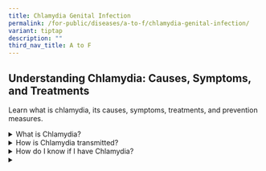 ```yaml
---
title: Chlamydia Genital Infection
permalink: /for-public/diseases/a-to-f/chlamydia-genital-infection/
variant: tiptap
description: ""
third_nav_title: A to F
---
```

<h2>Understanding Chlamydia: Causes, Symptoms, and Treatments</h2>
<p>Learn what is chlamydia, its causes, symptoms, treatments, and prevention
measures.</p>
<div data-type="detailGroup" class="isomer-accordion isomer-accordion-white">
<details class="isomer-details">
<summary>What is Chlamydia?&nbsp;&nbsp;</summary>
<div data-type="detailsContent" class="isomer-details-content">
<p>Chlamydia is caused by the bacterium Chlamydia trachomatis, which can
be transmitted via vaginal, anal or oral sexual intercourse. Known as a
silent disease, early symptoms of Chlamydia often go unnoticed. Left untreated,
Chlamydia can seriously damage the reproductive organs.</p>
<p>Any sexually active person may get infected through contact with mucous
membranes of the vagina, urethra, rectum or mouth. An infected mother can
also pass Chlamydia on to her baby during vaginal delivery.</p>
<p>The risk of infection increases with unprotected sex, multiple sexual
partners and those who engage in oral or anal sex. Teenage girls and young
women are more prone to Chlamydia infection as the opening of the uterus
(cervix) is not fully matured; this also increases their risk of developing
other STIs such as Gonorrhoea and Syphilis.</p>
</div>
</details>
<details class="isomer-details">
<summary>How is Chlamydia transmitted?&nbsp;&nbsp;</summary>
<div data-type="detailsContent" class="isomer-details-content">
<p>The Chlamydia bacteria are usually spread through sex or contact with
infected genital fluids (semen or vaginal fluid).</p>
<p>
<br>You can get Chlamydia through:</p>
<ul data-tight="true" class="tight">
<li>
<p>Unprotected vaginal, anal or oral sex</p>
</li>
<li>
<p>Sharing sex toys that are not washed or covered with a new condom each
time they are used</p>
</li>
<li>
<p>Your genitals coming into contact with your partner's genitals – this
means you can get Chlamydia even if there is no penetration, orgasm or
ejaculation</p>
</li>
<li>
<p>Infected semen or vaginal fluid getting into your eye</p>
</li>
<li>
<p>Chlamydia can also be passed on by a <strong>pregnant</strong> woman to
her baby.</p>
</li>
</ul>
<p></p>
<blockquote>
<p>Chlamydia cannot be spread through casual contact, such as kissing and
hugging, or from sharing baths, towels, swimming pools, toilet seats or
cutlery.</p>
</blockquote>
</div>
</details>
<details class="isomer-details">
<summary>How do I know if I have Chlamydia?</summary>
<div data-type="detailsContent" class="isomer-details-content">
<p>Symptoms of early infection often go unnoticed or fail to appear. Hence,
Chlamydia is known as a silent disease. When symptoms do occur, they are
usually mild and start to show from <strong>1 - 3 weeks</strong> after exposure
to the bacteria.</p>
<p>Symptoms include:</p>
<ul data-tight="true" class="tight">
<li>
<p>Burning sensation or pain while urinating</p>
</li>
<li>
<p>Lower abdominal or back pain</p>
</li>
<li>
<p>Rectal pain and discharge (anal sex)</p>
</li>
</ul>
<p>&nbsp;</p>
<table style="minWidth: 50px">
<colgroup>
<col>
<col>
</colgroup>
<tbody>
<tr>
<td rowspan="1" colspan="1">
<p>For <strong>Men</strong>
</p>
</td>
<td rowspan="1" colspan="1">
<ul data-tight="true" class="tight">
<li>
<p>Penile discharge and itching around the penis</p>
</li>
<li>
<p>Rarely, testicular pain and swelling</p>
</li>
</ul>
</td>
</tr>
<tr>
<td rowspan="1" colspan="1">
<p>For <strong>Women</strong>
</p>
</td>
<td rowspan="1" colspan="1">
<ul data-tight="true" class="tight">
<li>
<p>Abnormal vaginal discharge</p>
</li>
<li>
<p>Painful sexual intercourse</p>
</li>
<li>
<p>Bleeding after sexual intercourse or between menstrual periods</p>
</li>
</ul>
</td>
</tr>
</tbody>
</table>
<p>&nbsp;</p>
<p>A type of&nbsp;<em>Chlamydia trachomatis</em>&nbsp;can cause another STI
called <strong>Lymphogranuloma Venereum</strong>. The symptoms of this infection
include genital sores followed by fever and swelling of the lymph nodes
in the groin.</p>
<p></p>
<blockquote>
<p>Untreated Chlamydia infections may progress to serious damage of the reproductive
organs along with other health problems.</p>
</blockquote>
<p></p>
<ul data-tight="true" class="tight">
<li>
<p>Chlamydia may cause <a href="https://www.cdc.gov/std/pid/stdfact-pid.htm" rel="noopener noreferrer nofollow" target="_blank">pelvic inflammatory disease (PID)</a> in
up to 4 out of 10 women without any symptoms. PID may result in chronic
pelvic pain, infertility and ectopic pregnancy (pregnancy outside the uterus)
due to permanent scarring of the fallopian tubes. Women infected with Chlamydia
are up to 5 times more at risk of acquiring <strong>HIV</strong> Infection.</p>
</li>
<li>
<p>Infection during <strong>pregnancy</strong> can result in premature delivery
and stillbirth. An infected mother can pass on the infection to her baby
during vaginal delivery, resulting in pneumonia (lung infection) or conjunctivitis
(eye infection).</p>
</li>
<li>
<p>Chlamydia complications and infection may spread to the <strong>rectum</strong> and
result in inflammation, discharge&nbsp;and pain.</p>
</li>
<li>
<p>In some individuals, severe <strong>conjunctivitis</strong> (eye infection)
may occur if the eyes become contaminated with infectious secretions.</p>
</li>
<li>
<p>Though rare, infection can spread to the <strong>epididymis</strong> (tube
carrying sperm from the testes) resulting in fever, scrotal pain, swelling&nbsp;and
sterility in men.</p>
</li>
<li>
<p>Very rarely, Chlamydial infection may cause inflammation of the joints
(<strong>arthritis</strong>) accompanied by lesions on the skin and inflammation
of the eye and urethra (Reiter's syndrome).</p>
</li>
</ul>
</div>
</details>
<details class="isomer-details">
<summary></summary>
<div data-type="detailsContent" class="isomer-details-content">
<p></p>
</div>
</details>
</div>
<p></p>